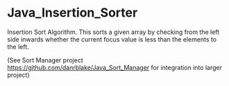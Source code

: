 # Java_Insertion_Sorter
Insertion Sort Algorithm. This sorts a given array by checking from the left side inwards whether the current focus value is less than the
elements to the left.

(See Sort Manager project https://github.com/danrblake/Java_Sort_Manager for integration into larger project)


